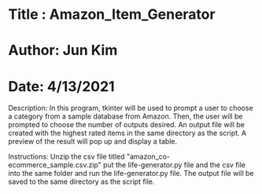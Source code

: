 # Title : Amazon_Item_Generator
# Author: Jun Kim
# Date: 4/13/2021
Description: 
  In this program, tkinter will be used to prompt a user to choose a category from a sample database from Amazon. Then, the user will be prompted to choose the number of outputs desired. An output file will be created with the highest rated items in the same directory as the script. A preview of the result will pop up and display a table.

Instructions: Unzip the csv file titled "amazon_co-ecommerce_sample.csv.zip" put the life-generator.py file and the csv file into the same folder and run the life-generator.py file. The output file will be saved to the same directory as the script file. 
